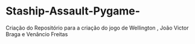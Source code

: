 # Staship-Assault-Pygame-
Criação do Repositório para a criação do jogo de Wellington , João Victor Braga e Venâncio Freitas 
